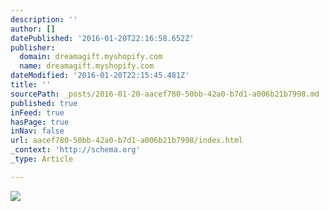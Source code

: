 ```yaml
---
description: ''
author: []
datePublished: '2016-01-20T22:16:58.652Z'
publisher:
  domain: dreamagift.myshopify.com
  name: dreamagift.myshopify.com
dateModified: '2016-01-20T22:15:45.481Z'
title: ''
sourcePath: _posts/2016-01-20-aacef780-50bb-42a0-b7d1-a006b21b7998.md
published: true
inFeed: true
hasPage: true
inNav: false
url: aacef780-50bb-42a0-b7d1-a006b21b7998/index.html
_context: 'http://schema.org'
_type: Article

---
```

![](http://cdn.shopify.com/s/files/1/0845/0505/products/DSC04840_large.jpg?v=1452808525)